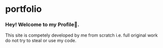 # portfolio
### Hey! Welcome to my Profile👋.

This site is competely developed by me from scratch i.e. full original work do not try to steal or use my code.
